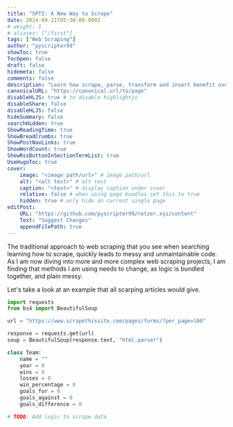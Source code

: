 ```yaml
---
title: "SPTI: A New Way to Scrape"
date: 2024-09-21T05:30:00.000Z
# weight: 1
# aliases: ["/first"]
tags: ["Web Scraping"]
author: "pyscripter99"
showToc: true
TocOpen: false
draft: false
hidemeta: false
comments: false
description: "Learn how scrape, parse, transform and insert benefit over traditional scraping"
canonicalURL: "https://canonical.url/to/page"
disableHLJS: true # to disable highlightjs
disableShare: false
disableHLJS: false
hideSummary: false
searchHidden: true
ShowReadingTime: true
ShowBreadCrumbs: true
ShowPostNavLinks: true
ShowWordCount: true
ShowRssButtonInSectionTermList: true
UseHugoToc: true
cover:
    image: "<image path/url>" # image path/url
    alt: "<alt text>" # alt text
    caption: "<text>" # display caption under cover
    relative: false # when using page bundles set this to true
    hidden: true # only hide on current single page
editPost:
    URL: "https://github.com/pyscripter99/retzer.xyz/content"
    Text: "Suggest Changes"
    appendFilePath: true
---
```


The traditional approach to web scraping that you see when searching learning how to scrape, quickly leads to messy and unmaintainable code. As I am now diving into more and more complex web scraping projects, I am finding that methods I am using needs to change, as logic is bundled together, and plain messy.

Let's take a look at an example that all scarping articles would give.

```python
import requests
from bs4 import BeautifulSoup

url = "https://www.scrapethissite.com/pages/forms/?per_page=100"

response = requests.get(url)
soup = BeautifulSoup(response.text, "html.parser")

class Team:
    name = ""
    year = 0
    wins = 0
    losses = 0
    win_percentage = 0
    goals_for = 0
    goals_against = 0
    goals_difference = 0

# TODO: Add logic to scrape data


```
